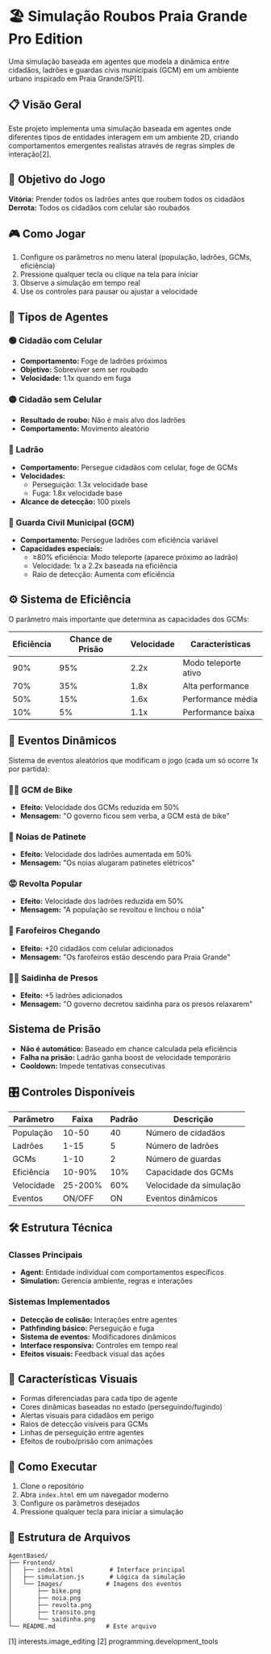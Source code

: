 # 🏖️ Simulação Roubos Praia Grande Pro Edition

Uma simulação baseada em agentes que modela a dinâmica entre cidadãos, ladrões e guardas civis municipais (GCM) em um ambiente urbano inspirado em Praia Grande/SP[1].

## 📋 Visão Geral

Este projeto implementa uma simulação baseada em agentes onde diferentes tipos de entidades interagem em um ambiente 2D, criando comportamentos emergentes realistas através de regras simples de interação[2].

## 🎯 Objetivo do Jogo

**Vitória:** Prender todos os ladrões antes que roubem todos os cidadãos  
**Derrota:** Todos os cidadãos com celular são roubados

## 🎮 Como Jogar

1. Configure os parâmetros no menu lateral (população, ladrões, GCMs, eficiência)
2. Pressione qualquer tecla ou clique na tela para iniciar
3. Observe a simulação em tempo real
4. Use os controles para pausar ou ajustar a velocidade

## 🤖 Tipos de Agentes

### 🟢 Cidadão com Celular
- **Comportamento:** Foge de ladrões próximos
- **Objetivo:** Sobreviver sem ser roubado
- **Velocidade:** 1.1x quando em fuga

### 🟡 Cidadão sem Celular
- **Resultado de roubo:** Não é mais alvo dos ladrões
- **Comportamento:** Movimento aleatório

### 🔴 Ladrão
- **Comportamento:** Persegue cidadãos com celular, foge de GCMs
- **Velocidades:**
  - Perseguição: 1.3x velocidade base
  - Fuga: 1.8x velocidade base
- **Alcance de detecção:** 100 pixels

### 🔵 Guarda Civil Municipal (GCM)
- **Comportamento:** Persegue ladrões com eficiência variável
- **Capacidades especiais:**
  - ≥80% eficiência: Modo teleporte (aparece próximo ao ladrão)
  - Velocidade: 1x a 2.2x baseada na eficiência
  - Raio de detecção: Aumenta com eficiência

## ⚙️ Sistema de Eficiência

O parâmetro mais importante que determina as capacidades dos GCMs:

| Eficiência | Chance de Prisão | Velocidade | Características |
|------------|------------------|------------|-----------------|
| 90% | 95% | 2.2x | Modo teleporte ativo |
| 70% | 35% | 1.8x | Alta performance |
| 50% | 15% | 1.6x | Performance média |
| 10% | 5% | 1.1x | Performance baixa |

## 🎲 Eventos Dinâmicos

Sistema de eventos aleatórios que modificam o jogo (cada um só ocorre 1x por partida):

### 🚴‍♂️ GCM de Bike
- **Efeito:** Velocidade dos GCMs reduzida em 50%
- **Mensagem:** "O governo ficou sem verba, a GCM está de bike"

### 🛴 Noias de Patinete
- **Efeito:** Velocidade dos ladrões aumentada em 50%
- **Mensagem:** "Os noias alugaram patinetes elétricos"

### 😡 Revolta Popular
- **Efeito:** Velocidade dos ladrões reduzida em 50%
- **Mensagem:** "A população se revoltou e linchou o nóia"

### 🚗 Farofeiros Chegando
- **Efeito:** +20 cidadãos com celular adicionados
- **Mensagem:** "Os farofeiros estão descendo para Praia Grande"

### 🏃‍♂️ Saidinha de Presos
- **Efeito:** +5 ladrões adicionados
- **Mensagem:** "O governo decretou saidinha para os presos relaxarem"

## Sistema de Prisão

- **Não é automático:** Baseado em chance calculada pela eficiência
- **Falha na prisão:** Ladrão ganha boost de velocidade temporário
- **Cooldown:** Impede tentativas consecutivas

## 🎛️ Controles Disponíveis

| Parâmetro | Faixa | Padrão | Descrição |
|-----------|-------|--------|-----------|
| População | 10-50 | 40 | Número de cidadãos |
| Ladrões | 1-15 | 5 | Número de ladrões |
| GCMs | 1-10 | 2 | Número de guardas |
| Eficiência | 10-90% | 10% | Capacidade dos GCMs |
| Velocidade | 25-200% | 60% | Velocidade da simulação |
| Eventos | ON/OFF | ON | Eventos dinâmicos |

## 🛠️ Estrutura Técnica

### Classes Principais
- **Agent:** Entidade individual com comportamentos específicos
- **Simulation:** Gerencia ambiente, regras e interações

### Sistemas Implementados
- **Detecção de colisão:** Interações entre agentes
- **Pathfinding básico:** Perseguição e fuga
- **Sistema de eventos:** Modificadores dinâmicos
- **Interface responsiva:** Controles em tempo real
- **Efeitos visuais:** Feedback visual das ações

## 🎨 Características Visuais

- Formas diferenciadas para cada tipo de agente
- Cores dinâmicas baseadas no estado (perseguindo/fugindo)
- Alertas visuais para cidadãos em perigo
- Raios de detecção visíveis para GCMs
- Linhas de perseguição entre agentes
- Efeitos de roubo/prisão com animações

## 🚀 Como Executar

1. Clone o repositório
2. Abra `index.html` em um navegador moderno
3. Configure os parâmetros desejados
4. Pressione qualquer tecla para iniciar a simulação

## 📁 Estrutura de Arquivos

```
AgentBased/
├── Frontend/
│   ├── index.html          # Interface principal
│   ├── simulation.js       # Lógica da simulação
│   └── Images/            # Imagens dos eventos
│       ├── bike.png
│       ├── noia.png
│       ├── revolta.png
│       ├── transito.png
│       └── saidinha.png
└── README.md              # Este arquivo
```

[1] interests.image_editing
[2] programming.development_tools
